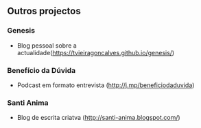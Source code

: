 ## Outros projectos

### Genesis
  * Blog pessoal sobre a actualidade(https://tvieiragoncalves.github.io/genesis/)

### Benefício da Dúvida
  * Podcast em formato entrevista (http://j.mp/beneficiodaduvida)
### Santi Anima 
  * Blog de escrita criatva (http://santi-anima.blogspot.com/)



